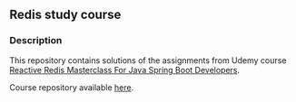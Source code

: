 ## Redis study course
### Description
This repository contains solutions of the assignments from Udemy course [Reactive Redis Masterclass For Java Spring Boot Developers](https://www.udemy.com/course-dashboard-redirect/?course_id=4176592).

Course repository available [here](https://github.com/vinsguru/redis-webflux).
